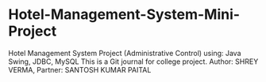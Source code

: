 # Hotel-Management-System-Mini-Project
Hotel Management System Project (Administrative Control) using: Java Swing, JDBC, MySQL
This is a Git journal for college project.
Author: SHREY VERMA, Partner: SANTOSH KUMAR PAITAL
